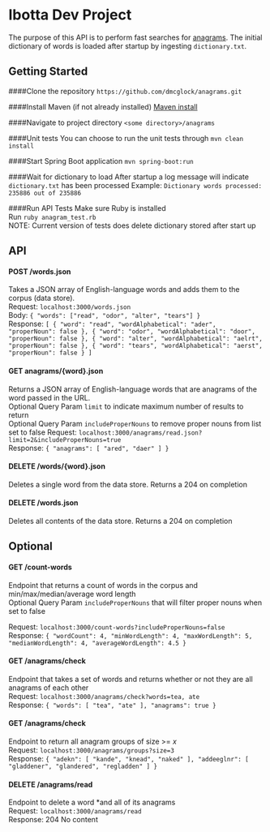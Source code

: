 Ibotta Dev Project
=========
The purpose of this API is to perform fast searches for [anagrams](https://en.wikipedia.org/wiki/Anagram). The initial dictionary of words is loaded after startup by ingesting `dictionary.txt`. 

## Getting Started

####Clone the repository
`https://github.com/dmcglock/anagrams.git`

####Install Maven (if not already installed)
[Maven install](https://maven.apache.org/install.html)

####Navigate to project directory
`<some directory>/anagrams`

####Unit tests
You can choose to run the unit tests through `mvn clean install`

####Start Spring Boot application
`mvn spring-boot:run` <br/>

####Wait for dictionary to load
After startup a log message will indicate `dictionary.txt` has been processed
Example: `Dictionary words processed: 235886 out of 235886`

####Run API Tests
Make sure Ruby is installed <br/>
Run `ruby anagram_test.rb` <br/>
NOTE: Current version of tests does delete dictionary stored after start up

## API 

#### POST /words.json
Takes a JSON array of English-language words and adds them to the corpus (data store). <br/>
Request: `localhost:3000/words.json` <br/>
Body: `{ "words": ["read", "odor", "alter", "tears"] }` <br/>
Response: `[
               {
                   "word": "read",
                   "wordAlphabetical": "ader",
                   "properNoun": false
               },
               {
                   "word": "odor",
                   "wordAlphabetical": "door",
                   "properNoun": false
               },
               {
                   "word": "alter",
                   "wordAlphabetical": "aelrt",
                   "properNoun": false
               },
               {
                   "word": "tears",
                   "wordAlphabetical": "aerst",
                   "properNoun": false
               }
           ]`
           
#### GET anagrams/{word}.json
Returns a JSON array of English-language words that are anagrams of the word passed in the URL. <br/>
Optional Query Param `limit` to indicate maximum number of results to return <br/>
Optional Query Param `includeProperNouns` to remove proper nouns from list set to false 
Request: `localhost:3000/anagrams/read.json?limit=2&includeProperNouns=true` <br/>
Response: `{
               "anagrams": [
                   "ared",
                   "daer"
               ]
           }` <br/>

#### DELETE /words/{word}.json
Deletes a single word from the data store.
Returns a 204 on completion

#### DELETE /words.json
Deletes all contents of the data store.
Returns a 204 on completion

## Optional
#### GET /count-words
Endpoint that returns a count of words in the corpus and min/max/median/average word length <br/>
Optional Query Param `includeProperNouns` that will filter proper nouns when set to false

Request: `localhost:3000/count-words?includeProperNouns=false` <br/>
Response: `{
               "wordCount": 4,
               "minWordLength": 4,
               "maxWordLength": 5,
               "medianWordLength": 4,
               "averageWordLength": 4.5
           }`
           
#### GET /anagrams/check
Endpoint that takes a set of words and returns whether or not they are all anagrams of each other <br/>
Request: `localhost:3000/anagrams/check?words=tea, ate` <br/>
Response: `{
               "words": [
                   "tea",
                   "ate"
               ],
               "anagrams": true
           }`
#### GET /anagrams/check
Endpoint to return all anagram groups of size >= *x* <br/>
Request: `localhost:3000/anagrams/groups?size=3` <br/>
Response: `{
               "adekn": [
                   "kande",
                   "knead",
                   "naked"
               ],
               "addeeglnr": [
                   "gladdener",
                   "glandered",
                   "regladden"
               ]
            }`
#### DELETE /anagrams/read
Endpoint to delete a word *and all of its anagrams <br/>
Request: `localhost:3000/anagrams/read` <br/>
Response: 204 No content


##



